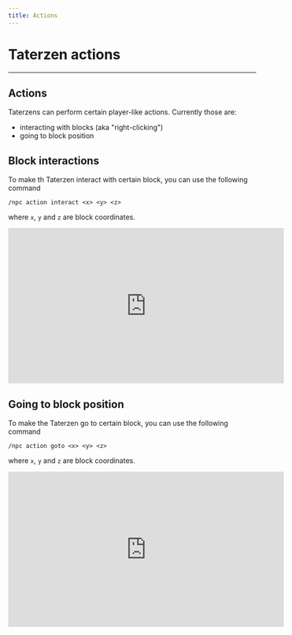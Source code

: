 ```yaml
---
title: Actions
---
```


# Taterzen actions

---


## Actions

Taterzens can perform certain player-like actions. Currently those are:
* interacting with blocks (aka "right-clicking")
* going to block position

## Block interactions

To make th Taterzen interact with certain block, you can use the following command
```
/npc action interact <x> <y> <z>
```
where `x`, `y` and `z` are block coordinates.

<iframe width="560" height="315" src="https://www.youtube-nocookie.com/embed/VkoBrUh0ZUM" title="YouTube video player" frameborder="0" allow="accelerometer; autoplay; clipboard-write; encrypted-media; gyroscope; picture-in-picture" allowfullscreen></iframe>

## Going to block position

To make the Taterzen go to certain block, you can use the following command
```
/npc action goto <x> <y> <z>
```
where `x`, `y` and `z` are block coordinates.

<iframe width="560" height="315" src="https://www.youtube-nocookie.com/embed/1LI1oDI0KLA" title="YouTube video player" frameborder="0" allow="accelerometer; autoplay; clipboard-write; encrypted-media; gyroscope; picture-in-picture" allowfullscreen></iframe>
